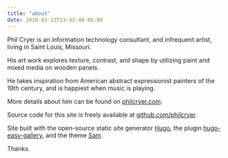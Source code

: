 ```yaml
---
title: "about"
date: 2018-02-13T13:42:49-05:00
---
```


Phil Cryer is an information technology consultant, and infrequent artist, living in Saint Louis, Missouri. 

His art work explores texture, contrast, and shape by utilizing paint and mixed media on wooden panels. 

He takes inspiration from American abstract expressionist painters of the 19th century, and is happiest when music is playing.

More details about him can be found on [philcryer.com](http://philcryer.com).

Source code for this site is freely available at [github.com/philcryer](https://github.com/philcryer).

Site built with the open-source static site generator [Hugo](https://gohugo.io), the plugin [hugo-easy-gallery](https://github.com/liwenyip/hugo-easy-gallery), and the theme [Sam](https://github.com/hivickylai/hugo-theme-sam).

Thanks.
